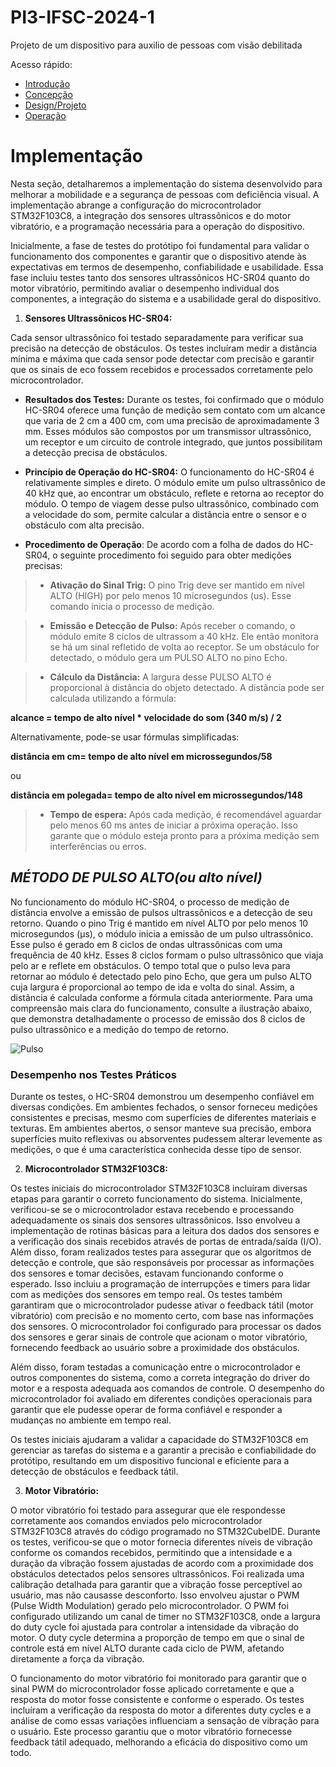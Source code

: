 # PI3-IFSC-2024-1

Projeto de um dispositivo para auxilio de pessoas com visão debilitada

Acesso rápido:  
  - [Introdução](./README.md)
  - [Concepção](./concepção.md)
  - [Design/Projeto](./design.md)
  - [Operação](./operação.md)

# Implementação 

Nesta seção, detalharemos a implementação do sistema desenvolvido para melhorar a mobilidade e a segurança de pessoas com deficiência visual. A implementação abrange a configuração do microcontrolador STM32F103C8, a integração dos sensores ultrassônicos e do motor vibratório, e a programação necessária para a operação do dispositivo.

Inicialmente, a fase de testes do protótipo foi fundamental para validar o funcionamento dos componentes e garantir que o dispositivo atende às expectativas em termos de desempenho, confiabilidade e usabilidade. Essa fase incluiu testes tanto dos sensores ultrassônicos HC-SR04 quanto do motor vibratório, permitindo avaliar o desempenho individual dos componentes, a integração do sistema e a usabilidade geral do dispositivo.

1. **Sensores Ultrassônicos HC-SR04:** 

Cada sensor ultrassônico foi testado separadamente para verificar sua precisão na detecção de obstáculos. Os testes incluíram medir a distância mínima e máxima que cada sensor pode detectar com precisão e garantir que os sinais de eco fossem recebidos e processados corretamente pelo microcontrolador.

- **Resultados dos Testes:** Durante os testes, foi confirmado que o módulo HC-SR04 oferece uma função de medição sem contato com um alcance que varia de 2 cm a 400 cm, com uma precisão de aproximadamente 3 mm. Esses módulos são compostos por um transmissor ultrassônico, um receptor e um circuito de controle integrado, que juntos possibilitam a detecção precisa de obstáculos.

- **Princípio de Operação do HC-SR04:** O funcionamento do HC-SR04 é relativamente simples e direto. O módulo emite um pulso ultrassônico de 40 kHz que, ao encontrar um obstáculo, reflete e retorna ao receptor do módulo. O tempo de viagem desse pulso ultrassônico, combinado com a velocidade do som, permite calcular a distância entre o sensor e o obstáculo com alta precisão.

- **Procedimento de Operação**: De acordo com a folha de dados do HC-SR04, o seguinte procedimento foi seguido para obter medições precisas:

>* **Ativação do Sinal Trig:** O pino Trig deve ser mantido em nível ALTO (HIGH) por pelo menos 10 microsegundos (us). Esse comando inicia o processo de medição.

>* **Emissão e Detecção de Pulso:** Após receber o comando, o módulo emite 8 ciclos de ultrassom a 40 kHz. Ele então monitora se há um sinal refletido de volta ao receptor. Se um obstáculo for detectado, o módulo gera um PULSO ALTO no pino Echo. 

>* **Cálculo da Distância:** A largura desse PULSO ALTO é proporcional à distância do objeto detectado. A distância pode ser calculada utilizando a fórmula:

**alcance = tempo de alto nível * velocidade do som (340 m/s) / 2**

Alternativamente, pode-se usar fórmulas simplificadas:

**distância em cm= tempo de alto nível em microssegundos/58**

ou

**distância em polegada= tempo de alto nível em microssegundos/148**

>* **Tempo de espera:** Após cada medição, é recomendável aguardar pelo menos 60 ms antes de iniciar a próxima operação. Isso garante que o módulo esteja pronto para a próxima medição sem interferências ou erros.
>
## *MÉTODO DE PULSO ALTO(ou alto nível)*

No funcionamento do módulo HC-SR04, o processo de medição de distância envolve a emissão de pulsos ultrassônicos e a detecção de seu retorno. Quando o pino Trig é mantido em nível ALTO por pelo menos 10 microsegundos (µs), o módulo inicia a emissão de um pulso ultrassônico. Esse pulso é gerado em 8 ciclos de ondas ultrassônicas com uma frequência de 40 kHz. Esses 8 ciclos formam o pulso ultrassônico que viaja pelo ar e reflete em obstáculos. O tempo total que o pulso leva para retornar ao módulo é detectado pelo pino Echo, que gera um pulso ALTO cuja largura é proporcional ao tempo de ida e volta do sinal. Assim, a distância é calculada conforme a fórmula citada anteriormente. Para uma compreensão mais clara do funcionamento, consulte a ilustração abaixo, que demonstra detalhadamente o processo de emissão dos 8 ciclos de pulso ultrassônico e a medição do tempo de retorno.

![Pulso](https://github.com/thaislisatchok/PI3-IFSC-2024-1/blob/main/Thais_Guido/imagens.md/pulso.jpeg)

### **Desempenho nos Testes Práticos**

Durante os testes, o HC-SR04 demonstrou um desempenho confiável em diversas condições. Em ambientes fechados, o sensor forneceu medições consistentes e precisas, mesmo com superfícies de diferentes materiais e texturas. Em ambientes abertos, o sensor manteve sua precisão, embora superfícies muito reflexivas ou absorventes pudessem alterar levemente as medições, o que é uma característica conhecida desse tipo de sensor.

2. **Microcontrolador STM32F103C8:**

Os testes iniciais do microcontrolador STM32F103C8 incluíram diversas etapas para garantir o correto funcionamento do sistema. Inicialmente, verificou-se se o microcontrolador estava recebendo e processando adequadamente os sinais dos sensores ultrassônicos. Isso envolveu a implementação de rotinas básicas para a leitura dos dados dos sensores e a verificação dos sinais recebidos através de portas de entrada/saída (I/O). Além disso, foram realizados testes para assegurar que os algoritmos de detecção e controle, que são responsáveis por processar as informações dos sensores e tomar decisões, estavam funcionando conforme o esperado. Isso incluiu a programação de interrupções e timers para lidar com as medições dos sensores em tempo real.
Os testes também garantiram que o microcontrolador pudesse ativar o feedback tátil (motor vibratório) com precisão e no momento certo, com base nas informações dos sensores. O microcontrolador foi configurado para processar os dados dos sensores e gerar sinais de controle que acionam o motor vibratório, fornecendo feedback ao usuário sobre a proximidade dos obstáculos.

Além disso, foram testadas a comunicação entre o microcontrolador e outros componentes do sistema, como a correta integração do driver do motor e a resposta adequada aos comandos de controle. O desempenho do microcontrolador foi avaliado em diferentes condições operacionais para garantir que ele pudesse operar de forma confiável e responder a mudanças no ambiente em tempo real.

Os testes iniciais ajudaram a validar a capacidade do STM32F103C8 em gerenciar as tarefas do sistema e a garantir a precisão e confiabilidade do protótipo, resultando em um dispositivo funcional e eficiente para a detecção de obstáculos e feedback tátil.

3. **Motor Vibratório:** 

O motor vibratório foi testado para assegurar que ele respondesse corretamente aos comandos enviados pelo microcontrolador STM32F103C8 através do código programado no STM32CubeIDE. Durante os testes, verificou-se que o motor fornecia diferentes níveis de vibração conforme os comandos recebidos, permitindo que a intensidade e a duração da vibração fossem ajustadas de acordo com a proximidade dos obstáculos detectados pelos sensores ultrassônicos.
Foi realizada uma calibração detalhada para garantir que a vibração fosse perceptível ao usuário, mas não causasse desconforto. Isso envolveu ajustar o PWM (Pulse Width Modulation) gerado pelo microcontrolador. O PWM foi configurado utilizando um canal de timer no STM32F103C8, onde a largura do duty cycle foi ajustada para controlar a intensidade da vibração do motor. O duty cycle determina a proporção de tempo em que o sinal de controle está em nível ALTO durante cada ciclo de PWM, afetando diretamente a força da vibração.

O funcionamento do motor vibratório foi monitorado para garantir que o sinal PWM do microcontrolador fosse aplicado corretamente e que a resposta do motor fosse consistente e conforme o esperado. Os testes incluíram a verificação da resposta do motor a diferentes duty cycles e a análise de como essas variações influenciam a sensação de vibração para o usuário. Este processo garantiu que o motor vibratório fornecesse feedback tátil adequado, melhorando a eficácia do dispositivo como um todo.